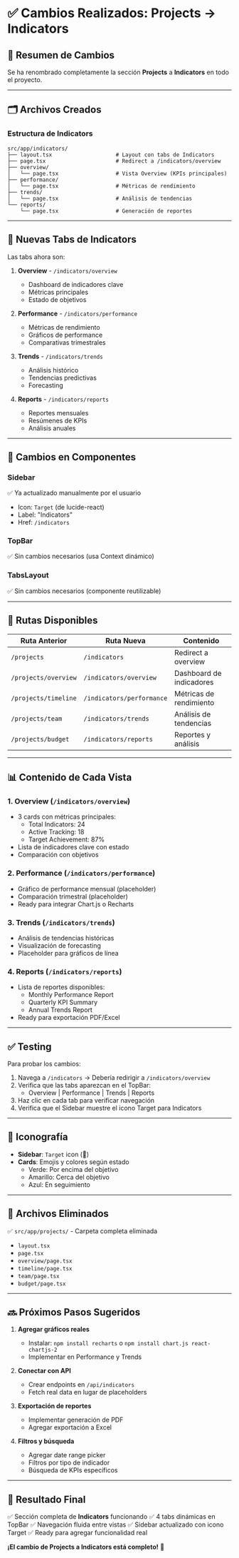 # ✅ Cambios Realizados: Projects → Indicators

## 📝 Resumen de Cambios

Se ha renombrado completamente la sección **Projects** a **Indicators** en todo el proyecto.

---

## 🗂️ Archivos Creados

### Estructura de Indicators

```
src/app/indicators/
├── layout.tsx                    # Layout con tabs de Indicators
├── page.tsx                      # Redirect a /indicators/overview
├── overview/
│   └── page.tsx                  # Vista Overview (KPIs principales)
├── performance/
│   └── page.tsx                  # Métricas de rendimiento
├── trends/
│   └── page.tsx                  # Análisis de tendencias
└── reports/
    └── page.tsx                  # Generación de reportes
```

---

## 🎯 Nuevas Tabs de Indicators

Las tabs ahora son:

1. **Overview** - `/indicators/overview`
   - Dashboard de indicadores clave
   - Métricas principales
   - Estado de objetivos

2. **Performance** - `/indicators/performance`
   - Métricas de rendimiento
   - Gráficos de performance
   - Comparativas trimestrales

3. **Trends** - `/indicators/trends`
   - Análisis histórico
   - Tendencias predictivas
   - Forecasting

4. **Reports** - `/indicators/reports`
   - Reportes mensuales
   - Resúmenes de KPIs
   - Análisis anuales

---

## 🔄 Cambios en Componentes

### Sidebar
✅ Ya actualizado manualmente por el usuario
- Icon: `Target` (de lucide-react)
- Label: "Indicators"
- Href: `/indicators`

### TopBar
✅ Sin cambios necesarios (usa Context dinámico)

### TabsLayout
✅ Sin cambios necesarios (componente reutilizable)

---

## 🚀 Rutas Disponibles

| Ruta Anterior | Ruta Nueva | Contenido |
|---------------|------------|-----------|
| `/projects` | `/indicators` | Redirect a overview |
| `/projects/overview` | `/indicators/overview` | Dashboard de indicadores |
| `/projects/timeline` | `/indicators/performance` | Métricas de rendimiento |
| `/projects/team` | `/indicators/trends` | Análisis de tendencias |
| `/projects/budget` | `/indicators/reports` | Reportes y análisis |

---

## 📊 Contenido de Cada Vista

### 1. Overview (`/indicators/overview`)
- 3 cards con métricas principales:
  - Total Indicators: 24
  - Active Tracking: 18
  - Target Achievement: 87%
- Lista de indicadores clave con estado
- Comparación con objetivos

### 2. Performance (`/indicators/performance`)
- Gráfico de performance mensual (placeholder)
- Comparación trimestral (placeholder)
- Ready para integrar Chart.js o Recharts

### 3. Trends (`/indicators/trends`)
- Análisis de tendencias históricas
- Visualización de forecasting
- Placeholder para gráficos de línea

### 4. Reports (`/indicators/reports`)
- Lista de reportes disponibles:
  - Monthly Performance Report
  - Quarterly KPI Summary
  - Annual Trends Report
- Ready para exportación PDF/Excel

---

## ✅ Testing

Para probar los cambios:

1. Navega a `/indicators` → Debería redirigir a `/indicators/overview`
2. Verifica que las tabs aparezcan en el TopBar:
   - Overview | Performance | Trends | Reports
3. Haz clic en cada tab para verificar navegación
4. Verifica que el Sidebar muestre el icono Target para Indicators

---

## 🎨 Iconografía

- **Sidebar**: `Target` icon (🎯)
- **Cards**: Emojis y colores según estado
  - Verde: Por encima del objetivo
  - Amarillo: Cerca del objetivo
  - Azul: En seguimiento

---

## 📁 Archivos Eliminados

✅ `src/app/projects/` - Carpeta completa eliminada
- `layout.tsx`
- `page.tsx`
- `overview/page.tsx`
- `timeline/page.tsx`
- `team/page.tsx`
- `budget/page.tsx`

---

## 🔜 Próximos Pasos Sugeridos

1. **Agregar gráficos reales**
   - Instalar: `npm install recharts` o `npm install chart.js react-chartjs-2`
   - Implementar en Performance y Trends

2. **Conectar con API**
   - Crear endpoints en `/api/indicators`
   - Fetch real data en lugar de placeholders

3. **Exportación de reportes**
   - Implementar generación de PDF
   - Agregar exportación a Excel

4. **Filtros y búsqueda**
   - Agregar date range picker
   - Filtros por tipo de indicador
   - Búsqueda de KPIs específicos

---

## 🎯 Resultado Final

✅ Sección completa de **Indicators** funcionando
✅ 4 tabs dinámicas en TopBar
✅ Navegación fluida entre vistas
✅ Sidebar actualizado con icono Target
✅ Ready para agregar funcionalidad real

**¡El cambio de Projects a Indicators está completo!** 🚀
